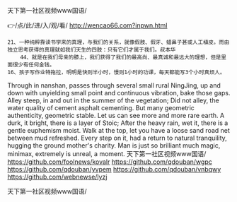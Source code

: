 
天下第一社区视频www国语/




👉/点/此/进/入/观/看/ http://wencao66.com?inpwn.html




	21、一种纯粹靠读书学来的真理，与我们的关系，就像假肢、假牙、蜡鼻子甚或人工植皮。而由独立思考获得的真理就如我们天生的四肢：只有它们才属于我们。叔本华
		44、就是在我们母亲的膝上，我们获得了我们的最高尚、最真诚和最远大的理想，但是里面很少有任何金钱。
	16、孩子写作业特拖拉，明明是快则半小时，慢则1小时的功课，每天都能写3个小时真烦人。
Through in nanshan, passes through several small rural NingJing, up and down with unyielding small point and continuous vibration, bake those gaps.
Alley steep, in and out in the summer of the vegetation;
Did not alley, the water quality of cement asphalt cementing.
But many geometric authenticity, geometric stable.
Let us can see more and more rare earth.
A durk, it bright, there is a layer of Stoic;
After the heavy rain, wet it, there is a gentle euphemism moist.
Walk at the top, let you have a loose sand road net between mud refreshed.
Every step on it, had a return to natural tranquility, hugging the ground mother's charity.
Man is just so brilliant much magic, minimax, extremely is unreal, a moment.
天下第一社区视频www国语/ https://github.com/foolnews/kovalr
https://github.com/qdouban/wgpc
https://github.com/qdouban/yvpem
https://github.com/qdouban/vnbqwy
https://github.com/webnewse/lyzj





天下第一社区视频www国语/
